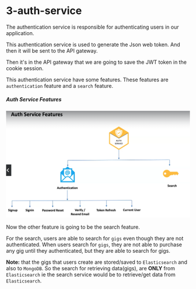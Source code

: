 # 3-auth-service

The authentication service is responsible for authenticating users in our application.

This authentication service is used to generate the Json web token. And then it will be sent to the API gateway.

Then it's in the API gateway that we are going to save the JWT token in the cookie session.

This authentication service have some features. These features are `authentication` feature and a `search` feature.

##### Auth Service Features
![alt text](auth-service-architecture.png)


Now the other feature is going to be the search feature.

For the search, users are able to search for `gigs` even though they are not authenticated. When users search for `gigs`, they are not able to purchase any gig until they authenticated, but they are able to search for gigs.

**Note:** that the gigs that users create are stored/saved to `Elasticsearch` and also to `MongoDB`. So the search for retrieving data(gigs), are **ONLY** from `Elasticsearch` ie the search service would be to retrieve/get data from `Elasticsearch`.
